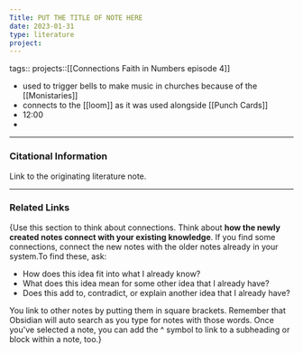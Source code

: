```yaml
---
Title: PUT THE TITLE OF NOTE HERE
date: 2023-01-31
type: literature
project:
---
```

tags:: 
projects::[[Connections Faith in Numbers episode 4]]



-  used to trigger bells to make music in churches because of the [[Monistaries]]
- connects to the [[loom]] as it was used alongside [[Punch Cards]] 
- 12:00
- 

---
### Citational Information

Link to the originating literature note.

---

### Related Links

{Use this section to think about connections. Think about **how the newly created notes connect with your existing knowledge**. If you find some connections, connect the new notes with the older notes already in your system.To find these, ask:

-   How does this idea fit into what I already know?
-   What does this idea mean for some other idea that I already have?
-   Does this add to, contradict, or explain another idea that I already have?

You link to other notes by putting them in square brackets. Remember that Obsidian will auto search as you type for notes with those words. Once you've selected a note, you can add the ^ symbol to link to a subheading or block within a note, too.}
